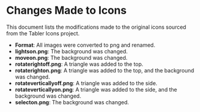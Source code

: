 # Changes Made to Icons

This document lists the modifications made to the original icons sourced from the Tabler Icons project.

- **Format**: All images were converted to png and renamed.
- **lightson.png**: The background was changed.
- **moveon.png**: The background was changed.
- **rotaterightoff.png**: A triangle was added to the top.
- **rotaterighton.png**: A triangle was added to the top, and the background was changed.
- **rotateverticallyoff.png**: A triangle was added to the side.
- **rotateverticallyon.png**: A triangle was added to the side, and the background was changed.
- **selecton.png**: The background was changed.